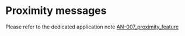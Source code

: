 # Proximity messages

 Please refer to the dedicated application note [AN-007_proximity_feature](../../../documentation-library/abeeway-trackers-documentation.md#application-notes)
